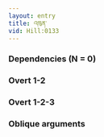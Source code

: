 ```yaml
---
layout: entry
title: འཁུན་
vid: Hill:0133
---
```

### Dependencies (N = 0)


### Overt 1-2


### Overt 1-2-3


### Oblique arguments
